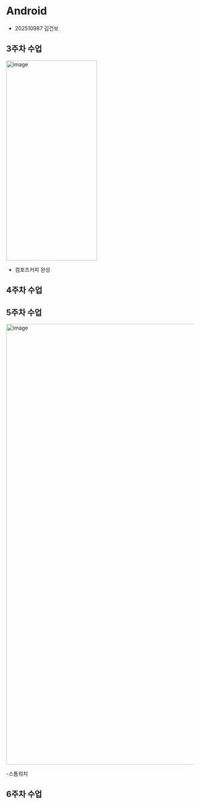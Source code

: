 # Android 
- 202510987 김건보

## 3주차 수업

<img width="244" height="536" alt="image" src="https://github.com/user-attachments/assets/3e06d87d-7de2-4a0c-9bb8-4be5bfa56c87" />

- 컴포즈커피 완성

## 4주차 수업

## 5주차 수업

<img width="929" height="1181" alt="image" src="https://github.com/user-attachments/assets/86ca6cc6-b228-4d22-bf4f-e9e3875c7335" />

-스톱워치 

## 6주차 수업
